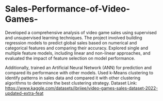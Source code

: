 # Sales-Performance-of-Video-Games-
Developed a comprehensive analysis of video game sales using supervised and unsupervised learning techniques. The project involved building regression models to predict global sales based on numerical and categorical features and comparing their accuracy. Explored single and multiple feature models, including linear and non-linear approaches, and evaluated the impact of feature selection on model performance.

Additionally, trained an Artificial Neural Network (ANN) for prediction and compared its performance with other models. Used k-Means clustering to identify patterns in sales data and compared it with other clustering algorithms to determine the best clustering strategy.
Dataset Link: https://www.kaggle.com/datasets/ibriiee/video-games-sales-dataset-2022-updated-extra-feat
